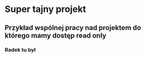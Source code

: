 # Super tajny projekt

## Przykład wspólnej pracy nad projektem do którego mamy dostęp read only

### Radek tu był
